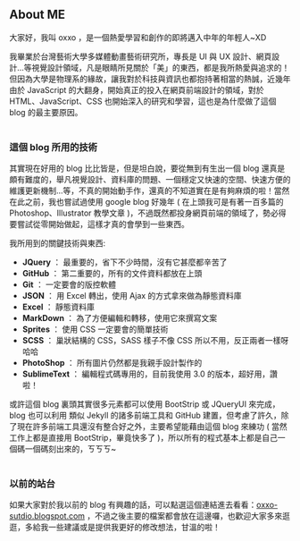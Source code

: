 ## About ME ##
大家好，我叫 oxxo ，是一個熱愛學習和創作的即將邁入中年的年輕人~XD
	
我畢業於台灣藝術大學多媒體動畫藝術研究所，專長是 UI 與 UX 設計、網頁設計...等視覺設計領域，凡是眼睛所見關於「美」的東西，都是我所熱愛與追求的！但因為大學是物理系的緣故，讓我對於科技與資訊也都抱持著相當的熱誠，近幾年由於 JavaScript 的大翻身，開始真正的投入在網頁前端設計的領域，對於 HTML、JavaScript、CSS 也開始深入的研究和學習，這也是為什麼做了這個 blog 的最主要原因。
<br/>
<br/>
### 這個 blog 所用的技術 ###
	
其實現在好用的 blog 比比皆是，但是坦白說，要從無到有生出一個 blog 還真是頗有難度的，舉凡視覺設計、資料庫的問題、一個穩定又快速的空間、快速方便的維護更新機制...等，不真的開始動手作，還真的不知道實在是有夠麻煩的啦！當然在此之前，我也嘗試過使用 google blog 好幾年 ( 在上頭我可是有著一百多篇的 Photoshop、Illustrator 教學文章 )，不過既然都投身網頁前端的領域了，勢必得要嘗試從零開始做起，這樣才真的會學到一些東西。 

我所用到的關鍵技術與東西:

- **JQuery** ： 最重要的，省下不少時間，沒有它甚麼都辛苦了
- **GitHub** ： 第二重要的，所有的文件資料都放在上頭
- **Git** ： 一定要會的版控軟體
- **JSON** ： 用 Excel 轉出，使用 Ajax 的方式拿來做為靜態資料庫
- **Excel** ： 靜態資料庫
- **MarkDown** ： 為了方便編輯和轉移，使用它來撰寫文案
- **Sprites** ： 使用 CSS 一定要會的簡單技術
- **SCSS** ： 巢狀結構的 CSS，SASS 樣子不像 CSS 所以不用，反正兩者一樣呀哈哈
- **PhotoShop** ： 所有圖片仍然都是我親手設計製作的
- **SublimeText** ： 編輯程式碼專用的，目前我使用 3.0 的版本，超好用，讚啦！

或許這個 blog 裏頭其實很多元素都可以使用 BootStrip 或 JQueryUI 來完成，blog 也可以利用 類似 Jekyll 的諸多前端工具和 GitHub 建置，但考慮了許久，除了現在許多前端工具還沒有整合好之外，主要希望能藉由這個 blog 來練功 ( 當然工作上都是直接用 BootStrip，畢竟快多了 )，所以所有的程式基本上都是自己一個碼一個碼刻出來的，ㄎㄎㄎ~
<br/>
<br/>
### 以前的站台 ###
	
如果大家對於我以前的 blog 有興趣的話，可以點選這個連結進去看看：[oxxo-sutdio.blogspot.com](http://oxxo-sutdio.blogspot.com) ，不過之後主要的檔案都會放在這邊囉，也歡迎大家多來逛逛，多給我一些建議或是提供我更好的修改想法，甘溫的啦！



